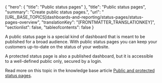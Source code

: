 {
  "hero": {
    "title": "Public status pages"
  },
  "title": "Public status pages",
  "summary": "Create public status pages.",
  "url": "[URL_BASE_TOPICS]dashboards-and-reporting/status-pages/status-pages-overview",
  "translationKey": "[FRONTMATTER_TRANSLATIONKEY]",
  "sectionlist": false,
  "tableofcontents": false
}

A public status page is a special kind of dashboard that is meant to be published for a broad audience. With public status pages you can keep your customers up-to-date on the status of your website.

A protected status page is also a published dashboard, but it is accessible to a well-defined public only, secured by a login.

Read more on this topic in the knowledge base article [Public and protected status pages]([LINK_URL_1]).
